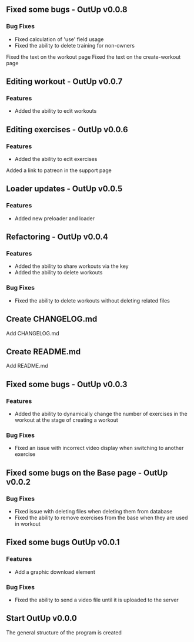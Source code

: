 ## Fixed some bugs - OutUp v0.0.8
### Bug Fixes
* Fixed calculation of 'use' field usage
* Fixed the ability to delete training for non-owners

Fixed the text on the workout page
Fixed the text on the create-workout page

## Editing workout - OutUp v0.0.7
### Features
* Added the ability to edit workouts

## Editing exercises - OutUp v0.0.6
### Features
* Added the ability to edit exercises

Added a link to patreon in the support page

## Loader updates - OutUp v0.0.5
### Features
* Added new preloader and loader

## Refactoring - OutUp v0.0.4
### Features
* Added the ability to share workouts via the key
* Added the ability to delete workouts

### Bug Fixes
* Fixed the ability to delete workouts without deleting related files

## Create CHANGELOG.md
Add CHANGELOG.md

## Create README.md
Add README.md

## Fixed some bugs - OutUp v0.0.3
### Features
* Added the ability to dynamically change the number of exercises in the workout at the stage of creating a workout

### Bug Fixes
* Fixed an issue with incorrect video display when switching to another exercise

## Fixed some bugs on the Base page - OutUp v0.0.2
### Bug Fixes
* Fixed issue with deleting files when deleting them from database
* Fixed the ability to remove exercises from the base when they are used in workout

## Fixed some bugs OutUp v0.0.1
### Features
* Add a graphic download element

### Bug Fixes
* Fixed the ability to send a video file until it is uploaded to the server

## Start OutUp v0.0.0
The general structure of the program is created

